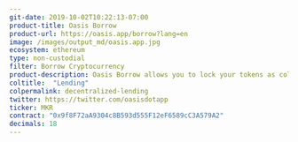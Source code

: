 ```yaml
---
git-date: 2019-10-02T10:22:13-07:00
product-title: Oasis Borrow
product-url: https://oasis.app/borrow?lang=en
image: /images/output_md/oasis.app.jpg
ecosystem: ethereum
type: non-custodial
filter: Borrow Cryptocurrency
product-description: Oasis Borrow allows you to lock your tokens as collateral to generate Dai, a decentralized stablecoin soft-pegged to 1 USD.
coltitle:  "Lending"
colpermalink: decentralized-lending
twitter: https://twitter.com/oasisdotapp
ticker: MKR
contract: "0x9f8F72aA9304c8B593d555F12eF6589cC3A579A2"
decimals: 18
---
```

